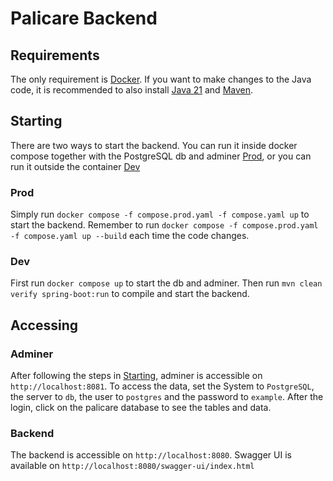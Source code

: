 # Palicare Backend

## Requirements
The only requirement is [Docker](https://www.docker.com/). If you want to make changes to the Java code, it is recommended to also install [Java 21](https://adoptium.net/de/temurin/releases/) and [Maven](https://maven.apache.org/download.cgi).

## Starting
There are two ways to start the backend. You can run it inside docker compose together with the PostgreSQL db and adminer [Prod](#Prod), or you can run it outside the container [Dev](#Dev)

### Prod
Simply run `docker compose -f compose.prod.yaml -f compose.yaml up` to start the backend. Remember to run `docker compose -f compose.prod.yaml -f compose.yaml up --build` each time the code changes.

### Dev
First run `docker compose up` to start the db and adminer. Then run `mvn clean verify spring-boot:run` to compile and start the backend.

## Accessing

### Adminer
After following the steps in [Starting](#Starting), adminer is accessible on `http://localhost:8081`. To access the data, set the System to `PostgreSQL`, the server to `db`, the user to `postgres` and the password to `example`. After the login, click on the palicare database to see the tables and data.

### Backend
The backend is accessible on `http://localhost:8080`. Swagger UI is available on `http://localhost:8080/swagger-ui/index.html`